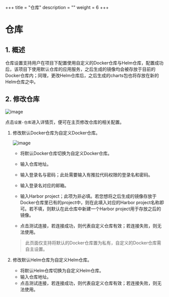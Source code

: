 
+++
title = "仓库"
description = ""
weight = 6
+++

# 仓库

## 1. 概述

仓库设置支持用户在项目下配置使用自定义的Docker仓库与Helm仓库，配置成功后，该项目下使用默认仓库的应用服务，之后生成的镜像均会被存放于目前的Docker仓库内；同理，更改Helm仓库后，之后生成的charts包也将存放在新的Helm仓库之中。

## 2. 修改仓库
![image](/docs/user-guide/settings/image/proj-repo.jpg)

点击`设置-仓库`进入详情页，便可在主页修改仓库的相关配置。



1. 修改默认Docker仓库为自定义Docker仓库。  

    ![image](/docs/user-guide/settings/image/harbor-setting.jpg)  


    * 将默认Docker仓库切换为自定义Docker仓库。  
    
    * 输入仓库地址。
    * 输入登录名与密码；此处需要输入有推拉代码权限的登录名和密码。
    * 输入登录名对应的邮箱。
    * 输入Harbor project；此项为非必填。若您想将之后生成的镜像存放于Docker仓库里已有的project中，则在此填入对应的Harbor project名称即可。若不填，则默认在此仓库中新建一个Harbor project用于存放之后的镜像。
    * 点击测试连接，若连接成功，则代表自定义仓库有效；若连接失败，则无法使用。
    
    <blockquote class="note">此页面仅支持将默认的Docker仓库置为私有，自定义的Docker仓库需自主设置。</blockquote>

2. 修改默认Helm仓库为自定义Helm仓库。
    * 将默认Helm仓库切换为自定义Helm仓库。
    * 输入仓库地址。
    * 点击测试连接，若连接成功，则代表自定义仓库有效；若连接失败，则无法使用。